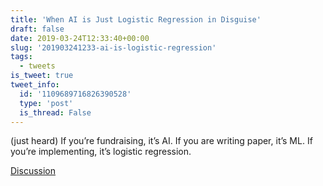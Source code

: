 ```yaml
---
title: 'When AI is Just Logistic Regression in Disguise'
draft: false
date: 2019-03-24T12:33:40+00:00
slug: '201903241233-ai-is-logistic-regression'
tags:
  - tweets
is_tweet: true
tweet_info:
  id: '1109689716826390528'
  type: 'post'
  is_thread: False
---
```




(just heard) If you’re fundraising, it’s AI. If you are writing paper, it’s ML. If you’re implementing, it’s logistic regression.

[Discussion](https://x.com/sytelus/status/1109689716826390528)
